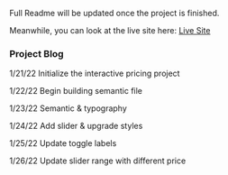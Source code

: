 Full Readme will be updated once the project is finished.

Meanwhile, you can look at the live site here:
[Live Site](https://nottohave.github.io/interactive-pricing-slider/)

### Project Blog
1/21/22
    Initialize the interactive pricing project

1/22/22
    Begin building semantic file

1/23/22
    Semantic & typography

1/24/22
    Add slider & upgrade styles

1/25/22
    Update toggle labels

1/26/22
    Update slider range with different price